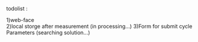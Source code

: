 todolist : 


1)web-face  
2)local storge after measurement (in processing...)
3)Form for submit cycle Parameters (searching solution...)